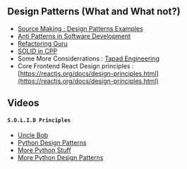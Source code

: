 ## Design Patterns (What and What not?) 

- [Source Making : Design Patterns Examples](https://sourcemaking.com/design_patterns)
- [Anti Patterns in Software Development](https://sourcemaking.com/antipatterns/software-development-antipatterns)
- [Refactoring Guru](https://refactoring.guru/design-patterns)
- [SOLID in CPP](https://corecppil.github.io/Meetups/2020-05-26_CoreCpp_Worldwide!/The_SOLID_Principles.pdf)
- Some More Considerrations : [Tapad Engineering](http://highscalability.com/blog/2015/5/11/designing-for-scale-three-principles-and-three-practices-fro.html)
- Core Frontend React Design principles : [https://reactjs.org/docs/design-principles.html](https://reactjs.org/docs/design-principles.html)

## Videos 

#### ```S.O.L.I.D Principles```

- [Uncle Bob](https://www.youtube.com/watch?v=zHiWqnTWsn4)
- [Python Design Patterns](https://www.youtube.com/watch?v=bsyjSW46TDg)
- [More Python Stuff](https://www.youtube.com/watch?v=Er5K_nR5lDQ&list=PLaL2yxczKLcBQIHFvQmjI47Qtwg8MpGHN&index=1)
- [More Python Design Patterns](https://www.youtube.com/watch?v=4KZx8bATBFs&list=PLaL2yxczKLcBQIHFvQmjI47Qtwg8MpGHN&index=2)
